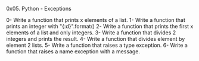 0x05. Python - Exceptions

0- Write a function that prints x elements of a list.
1- Write a function that prints an integer with "{:d}".format()
2- Write a function that prints the first x elements of a list and only integers.
3- Write a function that divides 2 integers and prints the result.
4- Write a function that divides element by element 2 lists.
5- Write a function that raises a type exception.
6- Write a function that raises a name exception with a message.

